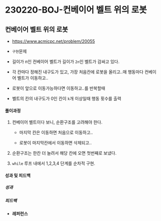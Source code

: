 # 230220-BOJ-컨베이어 벨트 위의 로봇

## 컨베이어 벨트 위의 로봇

- https://www.acmicpc.net/problem/20055

- `구현`문제

- 길이가 n인 컨베이어 벨트가 길이가 `2n`인 벨트가 감싸고 있다.

- 각 칸마다 정해진 내구도가 있고, 가장 처음칸에 로봇을 올리고..매 행동마다 컨베이어 벨트가 이동하고..

- 로봇이 앞으로 이동가능하다면 이동하고..를 반복할때

- 벨트의 칸의 내구도가 0인 칸이 `k`개 이상일때 행동 횟수를 출력

#### 풀이과정

1. 컨베이어 벨트이다 보니, 순환구조를 고려해야 한다.
   
   - 마지막 칸은 이동하면 처음으로 이동하고..
   
   - 로봇이 마지막칸에서 이동하면 삭제되고..

2. 순환구조는 한칸 더 늘려서 해당 칸에 오면 첫번째로 보냈다.

3. `while` 루프 내에서 1,2,3,4 단계를 순차적 구현. 

#### 성과 및 피드백

##### 성과

##### 피드백

- #### 레퍼런스

> 
